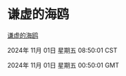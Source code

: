 # 谦虚的海鸥
[谦虚的海鸥](http://219.139.197.74:56308/qxdho/course/base/hotlink/index.php)

2024年 11月 01日 星期五 08:50:01 CST

2024年 11月 01日 星期五 00:50:01 GMT
